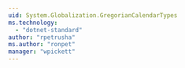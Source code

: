 ```yaml
---
uid: System.Globalization.GregorianCalendarTypes
ms.technology: 
  - "dotnet-standard"
author: "rpetrusha"
ms.author: "ronpet"
manager: "wpickett"
---
```

